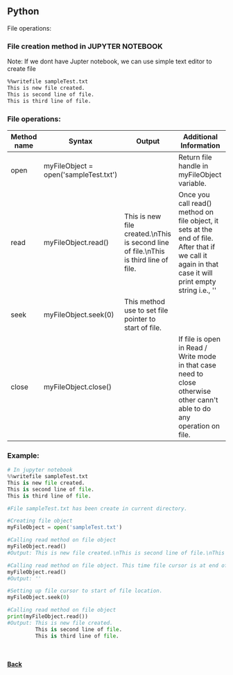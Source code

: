 ## Python
File operations:

### File creation method in JUPYTER NOTEBOOK
Note: If we dont have Jupter notebook, we can use simple text editor to create file

```markdown
%%writefile sampleTest.txt
This is new file created.
This is second line of file.
This is third line of file.
```

### File operations:

| Method name | Syntax | Output | Additional Information |
| --- | --- | --- | --- |
| open | myFileObject = open('sampleTest.txt') | | Return file handle in myFileObject variable. |
| read | myFileObject.read() | This is new file created.\nThis is second line of file.\nThis is third line of file. | Once you call read() method on file object, it sets at the end of file. After that if we call it again in that case it will print empty string i.e., '' |
| seek | myFileObject.seek(0) | This method use to set file pointer to start of file.|
| close | myFileObject.close() |  | If file is open in Read / Write mode in that case need to close otherwise other cann't able to do any operation on file. |

### Example:

```python
# In jupyter notebook
%%writefile sampleTest.txt
This is new file created.
This is second line of file.
This is third line of file.

#File sampleTest.txt has been create in current directory.

#Creating file object
myFileObject = open('sampleTest.txt')

#Calling read method on file object
myFileObject.read()
#Output: This is new file created.\nThis is second line of file.\nThis is third line of file.

#Calling read method on file object. This time file cursor is at end of file location.
myFileObject.read()
#Output: ''

#Setting up file cursor to start of file location.
myFileObject.seek(0)

#Calling read method on file object
print(myFileObject.read())
#Output: This is new file created.
		 This is second line of file.
		 This is third line of file.
```

<br/><br/>
[<i class="fa fa-arrow-left"></i> **Back**](../)
